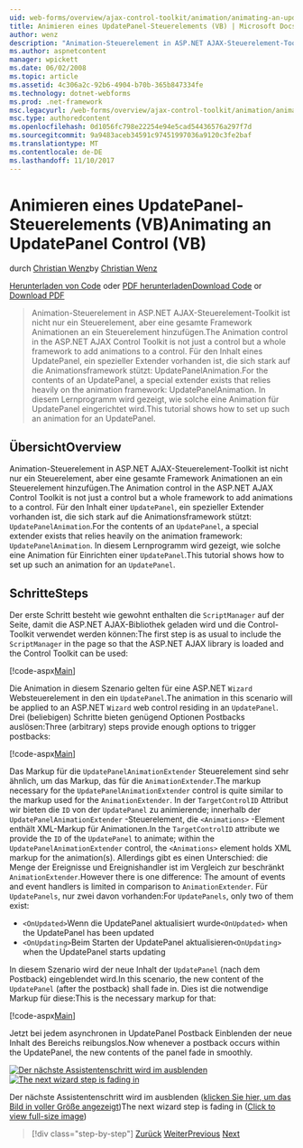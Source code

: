 ```yaml
---
uid: web-forms/overview/ajax-control-toolkit/animation/animating-an-updatepanel-control-vb
title: Animieren eines UpdatePanel-Steuerelements (VB) | Microsoft Docs
author: wenz
description: "Animation-Steuerelement in ASP.NET AJAX-Steuerelement-Toolkit ist nicht nur ein Steuerelement, aber eine gesamte Framework Animationen an ein Steuerelement hinzufügen. Für den Inhalt einer..."
ms.author: aspnetcontent
manager: wpickett
ms.date: 06/02/2008
ms.topic: article
ms.assetid: 4c306a2c-92b6-4904-b70b-365b847334fe
ms.technology: dotnet-webforms
ms.prod: .net-framework
msc.legacyurl: /web-forms/overview/ajax-control-toolkit/animation/animating-an-updatepanel-control-vb
msc.type: authoredcontent
ms.openlocfilehash: 0d1056fc798e22254e94e5cad54436576a297f7d
ms.sourcegitcommit: 9a9483aceb34591c97451997036a9120c3fe2baf
ms.translationtype: MT
ms.contentlocale: de-DE
ms.lasthandoff: 11/10/2017
---
```

<a name="animating-an-updatepanel-control-vb"></a><span data-ttu-id="2519e-104">Animieren eines UpdatePanel-Steuerelements (VB)</span><span class="sxs-lookup"><span data-stu-id="2519e-104">Animating an UpdatePanel Control (VB)</span></span>
====================
<span data-ttu-id="2519e-105">durch [Christian Wenz](https://github.com/wenz)</span><span class="sxs-lookup"><span data-stu-id="2519e-105">by [Christian Wenz](https://github.com/wenz)</span></span>

<span data-ttu-id="2519e-106">[Herunterladen von Code](http://download.microsoft.com/download/9/3/f/93f8daea-bebd-4821-833b-95205389c7d0/UpdatePanelAnimation1.vb.zip) oder [PDF herunterladen](http://download.microsoft.com/download/b/6/a/b6ae89ee-df69-4c87-9bfb-ad1eb2b23373/updatepanelanimation1VB.pdf)</span><span class="sxs-lookup"><span data-stu-id="2519e-106">[Download Code](http://download.microsoft.com/download/9/3/f/93f8daea-bebd-4821-833b-95205389c7d0/UpdatePanelAnimation1.vb.zip) or [Download PDF](http://download.microsoft.com/download/b/6/a/b6ae89ee-df69-4c87-9bfb-ad1eb2b23373/updatepanelanimation1VB.pdf)</span></span>

> <span data-ttu-id="2519e-107">Animation-Steuerelement in ASP.NET AJAX-Steuerelement-Toolkit ist nicht nur ein Steuerelement, aber eine gesamte Framework Animationen an ein Steuerelement hinzufügen.</span><span class="sxs-lookup"><span data-stu-id="2519e-107">The Animation control in the ASP.NET AJAX Control Toolkit is not just a control but a whole framework to add animations to a control.</span></span> <span data-ttu-id="2519e-108">Für den Inhalt eines UpdatePanel, ein spezieller Extender vorhanden ist, die sich stark auf die Animationsframework stützt: UpdatePanelAnimation.</span><span class="sxs-lookup"><span data-stu-id="2519e-108">For the contents of an UpdatePanel, a special extender exists that relies heavily on the animation framework: UpdatePanelAnimation.</span></span> <span data-ttu-id="2519e-109">In diesem Lernprogramm wird gezeigt, wie solche eine Animation für UpdatePanel eingerichtet wird.</span><span class="sxs-lookup"><span data-stu-id="2519e-109">This tutorial shows how to set up such an animation for an UpdatePanel.</span></span>


## <a name="overview"></a><span data-ttu-id="2519e-110">Übersicht</span><span class="sxs-lookup"><span data-stu-id="2519e-110">Overview</span></span>

<span data-ttu-id="2519e-111">Animation-Steuerelement in ASP.NET AJAX-Steuerelement-Toolkit ist nicht nur ein Steuerelement, aber eine gesamte Framework Animationen an ein Steuerelement hinzufügen.</span><span class="sxs-lookup"><span data-stu-id="2519e-111">The Animation control in the ASP.NET AJAX Control Toolkit is not just a control but a whole framework to add animations to a control.</span></span> <span data-ttu-id="2519e-112">Für den Inhalt einer `UpdatePanel`, ein spezieller Extender vorhanden ist, die sich stark auf die Animationsframework stützt: `UpdatePanelAnimation`.</span><span class="sxs-lookup"><span data-stu-id="2519e-112">For the contents of an `UpdatePanel`, a special extender exists that relies heavily on the animation framework: `UpdatePanelAnimation`.</span></span> <span data-ttu-id="2519e-113">In diesem Lernprogramm wird gezeigt, wie solche eine Animation für Einrichten einer `UpdatePanel`.</span><span class="sxs-lookup"><span data-stu-id="2519e-113">This tutorial shows how to set up such an animation for an `UpdatePanel`.</span></span>

## <a name="steps"></a><span data-ttu-id="2519e-114">Schritte</span><span class="sxs-lookup"><span data-stu-id="2519e-114">Steps</span></span>

<span data-ttu-id="2519e-115">Der erste Schritt besteht wie gewohnt enthalten die `ScriptManager` auf der Seite, damit die ASP.NET AJAX-Bibliothek geladen wird und die Control-Toolkit verwendet werden können:</span><span class="sxs-lookup"><span data-stu-id="2519e-115">The first step is as usual to include the `ScriptManager` in the page so that the ASP.NET AJAX library is loaded and the Control Toolkit can be used:</span></span>

[!code-aspx[Main](animating-an-updatepanel-control-vb/samples/sample1.aspx)]

<span data-ttu-id="2519e-116">Die Animation in diesem Szenario gelten für eine ASP.NET `Wizard` Websteuerelement in den ein `UpdatePanel`.</span><span class="sxs-lookup"><span data-stu-id="2519e-116">The animation in this scenario will be applied to an ASP.NET `Wizard` web control residing in an `UpdatePanel`.</span></span> <span data-ttu-id="2519e-117">Drei (beliebigen) Schritte bieten genügend Optionen Postbacks auslösen:</span><span class="sxs-lookup"><span data-stu-id="2519e-117">Three (arbitrary) steps provide enough options to trigger postbacks:</span></span>

[!code-aspx[Main](animating-an-updatepanel-control-vb/samples/sample2.aspx)]

<span data-ttu-id="2519e-118">Das Markup für die `UpdatePanelAnimationExtender` Steuerelement sind sehr ähnlich, um das Markup, das für die `AnimationExtender`.</span><span class="sxs-lookup"><span data-stu-id="2519e-118">The markup necessary for the `UpdatePanelAnimationExtender` control is quite similar to the markup used for the `AnimationExtender`.</span></span> <span data-ttu-id="2519e-119">In der `TargetControlID` Attribut wir bieten die `ID` von der `UpdatePanel` zu animierende; innerhalb der `UpdatePanelAnimationExtender` -Steuerelement, die `<Animations>` -Element enthält XML-Markup für Animationen.</span><span class="sxs-lookup"><span data-stu-id="2519e-119">In the `TargetControlID` attribute we provide the `ID` of the `UpdatePanel` to animate; within the `UpdatePanelAnimationExtender` control, the `<Animations>` element holds XML markup for the animation(s).</span></span> <span data-ttu-id="2519e-120">Allerdings gibt es einen Unterschied: die Menge der Ereignisse und Ereignishandler ist im Vergleich zur beschränkt `AnimationExtender`.</span><span class="sxs-lookup"><span data-stu-id="2519e-120">However there is one difference: The amount of events and event handlers is limited in comparison to `AnimationExtender`.</span></span> <span data-ttu-id="2519e-121">Für `UpdatePanels`, nur zwei davon vorhanden:</span><span class="sxs-lookup"><span data-stu-id="2519e-121">For `UpdatePanels`, only two of them exist:</span></span>

- <span data-ttu-id="2519e-122">`<OnUpdated>`Wenn die UpdatePanel aktualisiert wurde</span><span class="sxs-lookup"><span data-stu-id="2519e-122">`<OnUpdated>` when the UpdatePanel has been updated</span></span>
- <span data-ttu-id="2519e-123">`<OnUpdating>`Beim Starten der UpdatePanel aktualisieren</span><span class="sxs-lookup"><span data-stu-id="2519e-123">`<OnUpdating>` when the UpdatePanel starts updating</span></span>

<span data-ttu-id="2519e-124">In diesem Szenario wird der neue Inhalt der `UpdatePanel` (nach dem Postback) eingeblendet wird.</span><span class="sxs-lookup"><span data-stu-id="2519e-124">In this scenario, the new content of the `UpdatePanel` (after the postback) shall fade in.</span></span> <span data-ttu-id="2519e-125">Dies ist die notwendige Markup für diese:</span><span class="sxs-lookup"><span data-stu-id="2519e-125">This is the necessary markup for that:</span></span>

[!code-aspx[Main](animating-an-updatepanel-control-vb/samples/sample3.aspx)]

<span data-ttu-id="2519e-126">Jetzt bei jedem asynchronen in UpdatePanel Postback Einblenden der neue Inhalt des Bereichs reibungslos.</span><span class="sxs-lookup"><span data-stu-id="2519e-126">Now whenever a postback occurs within the UpdatePanel, the new contents of the panel fade in smoothly.</span></span>


<span data-ttu-id="2519e-127">[![Der nächste Assistentenschritt wird im ausblenden](animating-an-updatepanel-control-vb/_static/image2.png)](animating-an-updatepanel-control-vb/_static/image1.png)</span><span class="sxs-lookup"><span data-stu-id="2519e-127">[![The next wizard step is fading in](animating-an-updatepanel-control-vb/_static/image2.png)](animating-an-updatepanel-control-vb/_static/image1.png)</span></span>

<span data-ttu-id="2519e-128">Der nächste Assistentenschritt wird im ausblenden ([klicken Sie hier, um das Bild in voller Größe angezeigt](animating-an-updatepanel-control-vb/_static/image3.png))</span><span class="sxs-lookup"><span data-stu-id="2519e-128">The next wizard step is fading in ([Click to view full-size image](animating-an-updatepanel-control-vb/_static/image3.png))</span></span>

>[!div class="step-by-step"]
<span data-ttu-id="2519e-129">[Zurück](changing-an-animation-using-client-side-code-vb.md)
[Weiter](dynamically-controlling-updatepanel-animations-vb.md)</span><span class="sxs-lookup"><span data-stu-id="2519e-129">[Previous](changing-an-animation-using-client-side-code-vb.md)
[Next](dynamically-controlling-updatepanel-animations-vb.md)</span></span>
